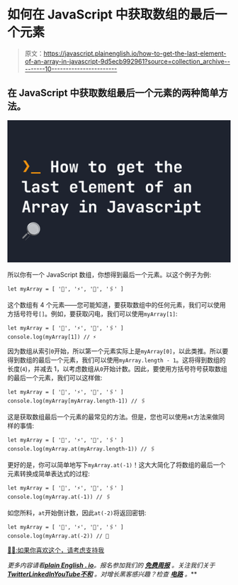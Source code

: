 # 如何在 JavaScript 中获取数组的最后一个元素

> 原文：<https://javascript.plainenglish.io/how-to-get-the-last-element-of-an-array-in-javascript-9d5ecb992961?source=collection_archive---------10----------------------->

## 在 JavaScript 中获取数组最后一个元素的两种简单方法。

![](img/394355212b463afc2f9af31a712e6419.png)

所以你有一个 JavaScript 数组，你想得到最后一个元素。以这个例子为例:

```
let myArray = [ '🔩', '⚡️', '🔑', '🖇' ]
```

这个数组有 4 个元素——您可能知道，要获取数组中的任何元素，我们可以使用方括号符号`[]`。例如，要获取闪电，我们可以使用`myArray[1]`:

```
let myArray = [ '🔩', '⚡️', '🔑', '🖇' ]
console.log(myArray[1]) // ⚡️
```

因为数组从索引`0`开始，所以第一个元素实际上是`myArray[0]`，以此类推。所以要得到数组的最后一个元素，我们可以使用`myArray.length - 1`。这将得到数组的长度(`4`)，并减去 1，以考虑数组从`0`开始计数。因此，要使用方括号符号获取数组的最后一个元素，我们可以这样做:

```
let myArray = [ '🔩', '⚡️', '🔑', '🖇' ]
console.log(myArray[myArray.length-1]) // 🖇
```

这是获取数组最后一个元素的最常见的方法。但是，您也可以使用`at`方法来做同样的事情:

```
let myArray = [ '🔩', '⚡️', '🔑', '🖇' ]
console.log(myArray.at(myArray.length-1)) // 🖇
```

更好的是，你可以简单地写下`myArray.at(-1)`！这大大简化了将数组的最后一个元素转换成简单表达式的过程:

```
let myArray = [ '🔩', '⚡️', '🔑', '🖇' ]
console.log(myArray.at(-1)) // 🖇
```

如您所料，`at`开始倒计数，因此`at(-2)`将返回密钥:

```
let myArray = [ '🔩', '⚡️', '🔑', '🖇' ]
console.log(myArray.at(-2)) // 🔑
```

[🙇‍♂️:如果你喜欢这个，请考虑支持我](https://www.patreon.com/smpnjn?fan_landing=true)

*更多内容请看*[***plain English . io***](https://plainenglish.io/)*。报名参加我们的* [***免费周报***](http://newsletter.plainenglish.io/) *。关注我们关于*[***Twitter***](https://twitter.com/inPlainEngHQ)[***LinkedIn***](https://www.linkedin.com/company/inplainenglish/)*[***YouTube***](https://www.youtube.com/channel/UCtipWUghju290NWcn8jhyAw)*[***不和***](https://discord.gg/GtDtUAvyhW) *。对增长黑客感兴趣？检查* [***电路***](https://circuit.ooo/) *。***